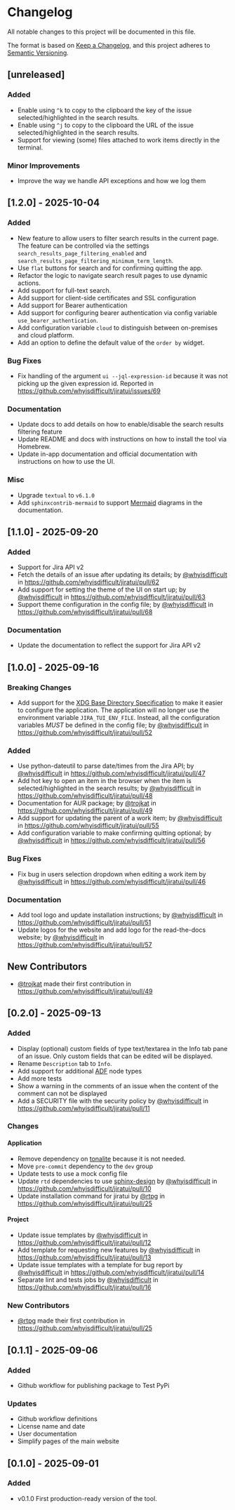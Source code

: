 # Changelog

All notable changes to this project will be documented in this file.

The format is based on [Keep a Changelog](https://keepachangelog.com/en/1.1.0/),
and this project adheres to [Semantic Versioning](https://semver.org/spec/v2.0.0.html).

## [unreleased]

### Added

- Enable using `^k` to copy to the clipboard the key of the issue selected/highlighted in the search results.
- Enable using `^j` to copy to the clipboard the URL of the issue selected/highlighted in the search results.
- Support for viewing (some) files attached to work items directly in the terminal.

### Minor Improvements

- Improve the way we handle API exceptions and how we log them

## [1.2.0] - 2025-10-04

### Added

- New feature to allow users to filter search results in the current page. The feature can be controlled via the
settings `search_results_page_filtering_enabled` and `search_results_page_filtering_minimum_term_length`.
- Use `flat` buttons for search and for confirming quitting the app.
- Refactor the logic to navigate search result pages to use dynamic actions.
- Add support for full-text search.
- Add support for client-side certificates and SSL configuration
- Add support for Bearer authentication
- Add support for configuring bearer authentication via config variable `use_bearer_authentication`.
- Add configuration variable `cloud` to distinguish between on-premises and cloud platform.
- Add an option to define the default value of the `order by` widget.

### Bug Fixes

- Fix handling of the argument `ui --jql-expression-id` because it was not picking up the given expression id. Reported
in https://github.com/whyisdifficult/jiratui/issues/69

### Documentation

- Update docs to add details on how to enable/disable the search results filtering feature
- Update README and docs with instructions on how to install the tool via Homebrew.
- Update in-app documentation and official documentation with instructions on how to use the UI.

### Misc

- Upgrade `textual` to `v6.1.0`
- Add `sphinxcontrib-mermaid` to support [Mermaid](https://mermaid.js.org/) diagrams in the documentation.

## [1.1.0] - 2025-09-20

### Added

- Support for Jira API v2
- Fetch the details of an issue after updating its details; by [@whyisdifficult](https://github.com/whyisdifficult) in https://github.com/whyisdifficult/jiratui/pull/62
- Add support for setting the theme of the UI on start up; by [@whyisdifficult](https://github.com/whyisdifficult) in https://github.com/whyisdifficult/jiratui/pull/63
- Support theme configuration in the config file; by [@whyisdifficult](https://github.com/whyisdifficult) in https://github.com/whyisdifficult/jiratui/pull/68

### Documentation

- Update the documentation to reflect the support for Jira API v2

## [1.0.0] - 2025-09-16

### Breaking Changes

- Add support for the [XDG Base Directory Specification](https://specifications.freedesktop.org/basedir-spec/latest/) to
make it easier to configure the application. The application will no longer use the environment variable
`JIRA_TUI_ENV_FILE`. Instead, all the configuration variables *MUST* be defined in the config file; by [@whyisdifficult](https://github.com/whyisdifficult) in https://github.com/whyisdifficult/jiratui/pull/52

### Added

- Use python-dateutil to parse date/times from the Jira API; by [@whyisdifficult](https://github.com/whyisdifficult) in https://github.com/whyisdifficult/jiratui/pull/47
- Add hot key to open an item in the browser when the item is selected/highlighted in the search results; by [@whyisdifficult](https://github.com/whyisdifficult) in https://github.com/whyisdifficult/jiratui/pull/48
- Documentation for AUR package; by [@trojkat](https://github.com/trojkat) in https://github.com/whyisdifficult/jiratui/pull/49
- Add support for updating the parent of a work item; by [@whyisdifficult](https://github.com/whyisdifficult) in https://github.com/whyisdifficult/jiratui/pull/55
- Add configuration variable to make confirming quitting optional; by [@whyisdifficult](https://github.com/whyisdifficult) in https://github.com/whyisdifficult/jiratui/pull/56

### Bug Fixes

- Fix bug in users selection dropdown when editing a work item by [@whyisdifficult](https://github.com/whyisdifficult) in https://github.com/whyisdifficult/jiratui/pull/46


### Documentation

- Add tool logo and update installation instructions; by [@whyisdifficult](https://github.com/whyisdifficult) in https://github.com/whyisdifficult/jiratui/pull/51
- Update logos for the website and add logo for the read-the-docs website; by [@whyisdifficult](https://github.com/whyisdifficult) in https://github.com/whyisdifficult/jiratui/pull/57

## New Contributors

- [@trojkat](https://github.com/trojkat) made their first contribution in https://github.com/whyisdifficult/jiratui/pull/49

## [0.2.0] - 2025-09-13

### Added

- Display (optional) custom fields of type text/textarea in the Info tab pane of an issue. Only custom fields that can
be edited will be displayed.
- Rename `Description` tab to `Info`.
- Add support for additional [ADF](https://developer.atlassian.com/cloud/jira/platform/apis/document/structure/) node types
- Add more tests
- Show a warning in the comments of an issue when the content of the comment can not be displayed
- Add a SECURITY file with the security policy by [@whyisdifficult](https://github.com/whyisdifficult) in https://github.com/whyisdifficult/jiratui/pull/11

### Changes

#### Application

- Remove dependency on [tonalite](https://github.com/Tiqets/tonalite) because it is not needed.
- Move `pre-commit` dependency to the `dev` group
- Update tests to use a mock config file
- Update `rtd` dependencies to use [sphinx-design](https://sphinx-design.readthedocs.io/en/latest/) by [@whyisdifficult](https://github.com/whyisdifficult) in https://github.com/whyisdifficult/jiratui/pull/10
- Update installation command for jiratui by [@rtpg](https://github.com/rtpg) in https://github.com/whyisdifficult/jiratui/pull/25

#### Project

- Update issue templates by [@whyisdifficult](https://github.com/whyisdifficult) in https://github.com/whyisdifficult/jiratui/pull/12
- Add template for requesting new features by [@whyisdifficult](https://github.com/whyisdifficult) in https://github.com/whyisdifficult/jiratui/pull/13
- Update issue templates with a template for bug report by [@whyisdifficult](https://github.com/whyisdifficult) in https://github.com/whyisdifficult/jiratui/pull/14
- Separate lint and tests jobs by [@whyisdifficult](https://github.com/whyisdifficult) in https://github.com/whyisdifficult/jiratui/pull/16

### New Contributors
- [@rtpg](https://github.com/rtpg) made their first contribution in https://github.com/whyisdifficult/jiratui/pull/25

## [0.1.1] - 2025-09-06

### Added

- Github workflow for publishing package to Test PyPi

### Updates

- Github workflow definitions
- License name and date
- User documentation
- Simplify pages of the main website

## [0.1.0] - 2025-09-01

### Added

- v0.1.0 First production-ready version of the tool.
